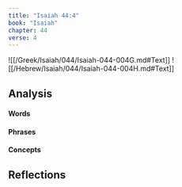 ```yaml
---
title: "Isaiah 44:4"
book: "Isaiah"
chapter: 44
verse: 4
---
```

![[/Greek/Isaiah/044/Isaiah-044-004G.md#Text]]
![[/Hebrew/Isaiah/044/Isaiah-044-004H.md#Text]]

## Analysis

#### Words

#### Phrases

#### Concepts

## Reflections
